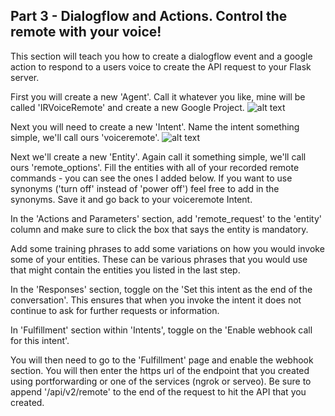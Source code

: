 ## Part 3 - Dialogflow and Actions. Control the remote with your voice!

This section will teach you how to create a dialogflow event and a google action to respond to a users voice to create the API request to your Flask server. 

First you will create a new 'Agent'. Call it whatever you like, mine will be called 'IRVoiceRemote' and create a new Google Project. 
![alt text](https://ibb.co/mzq3sCq)

Next you will need to create a new 'Intent'. Name the intent something simple, we'll call ours 'voiceremote'. 
![alt text](https://ibb.co/mzq3sCq)

Next we'll create a new 'Entity'. Again call it something simple, we'll call ours 'remote_options'. Fill the entities with all of your recorded remote commands - you can see the ones I added below. If you want to use synonyms ('turn off' instead of 'power off') feel free to add in the synonyms. Save it and go back to your voiceremote Intent. 

In the 'Actions and Parameters' section, add 'remote_request' to the 'entity' column and make sure to click the box that says the entity is mandatory. 

Add some training phrases to add some variations on how you would invoke some of your entities. These can be various phrases that you would use that might contain the entities you listed in the last step. 

In the 'Responses' section, toggle on the 'Set this intent as the end of the conversation'. This ensures that when you invoke the intent it does not continue to ask for further requests or information. 

In 'Fulfillment' section within 'Intents', toggle on the 'Enable webhook call for this intent'. 

You will then need to go to the 'Fulfillment' page and enable the webhook section. You will then enter the https url of the endpoint that you created using portforwarding or one of the services (ngrok or serveo). Be sure to append '/api/v2/remote' to the end of the request to hit the API that you created. 
